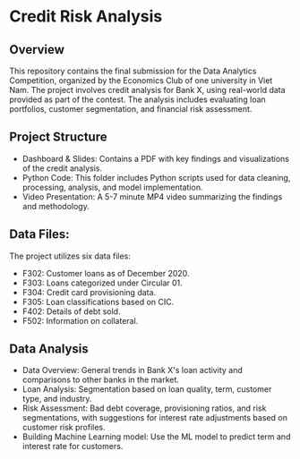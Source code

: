 # Credit Risk Analysis

## Overview
This repository contains the final submission for the Data Analytics Competition, organized by the Economics Club of one university in Viet Nam. The project involves credit analysis for Bank X, using real-world data provided as part of the contest. The analysis includes evaluating loan portfolios, customer segmentation, and financial risk assessment.

## Project Structure
- Dashboard & Slides: Contains a PDF with key findings and visualizations of the credit analysis.
- Python Code: This folder includes Python scripts used for data cleaning, processing, analysis, and model implementation.
- Video Presentation: A 5-7 minute MP4 video summarizing the findings and methodology.

## Data Files:
The project utilizes six data files:

- F302: Customer loans as of December 2020.
- F303: Loans categorized under Circular 01.
- F304: Credit card provisioning data.
- F305: Loan classifications based on CIC.
- F402: Details of debt sold.
- F502: Information on collateral.

## Data Analysis
- Data Overview: General trends in Bank X's loan activity and comparisons to other banks in the market.
- Loan Analysis: Segmentation based on loan quality, term, customer type, and industry.
- Risk Assessment: Bad debt coverage, provisioning ratios, and risk segmentations, with suggestions for interest rate adjustments based on customer risk profiles.
- Building Machine Learning model: Use the ML model to predict term and interest rate for customers.
